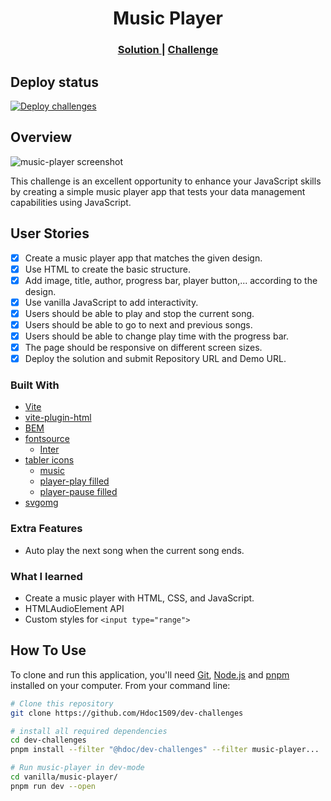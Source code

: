 <!-- markdownlint-disable MD033 -->
<h1 align="center">Music Player</h1>

<div align="center">
  <h3>
    <a href="https://hdoc1509.github.io/dev-challenges/music-player/">
      Solution
    </a>
    <span> | </span>
    <a href="https://devchallenges.io/challenge/music-player">
      Challenge
    </a>
  </h3>
</div>

## Deploy status

[![Deploy challenges][deploy]](https://github.com/Hdoc1509/dev-challenges/actions/workflows/deploy.yml)

## Overview

![music-player screenshot](https://github.com/user-attachments/assets/74c496fc-dc78-4fbf-8982-6505ee0ed55f)

This challenge is an excellent opportunity to enhance your JavaScript skills by
creating a simple music player app that tests your data management capabilities
using JavaScript.

## User Stories

- [x] Create a music player app that matches the given design.
- [x] Use HTML to create the basic structure.
- [x] Add image, title, author, progress bar, player button,... according to the
      design.
- [x] Use vanilla JavaScript to add interactivity.
- [x] Users should be able to play and stop the current song.
- [x] Users should be able to go to next and previous songs.
- [x] Users should be able to change play time with the progress bar.
- [x] The page should be responsive on different screen sizes.
- [x] Deploy the solution and submit Repository URL and Demo URL.

### Built With

- [Vite](https://vitejs.dev/)
- [vite-plugin-html](https://github.com/vbenjs/vite-plugin-html)
- [BEM](https://getbem.com/)
- [fontsource](https://fontsource.org/)
  - [Inter](https://fontsource.org/fonts/inter)
- [tabler icons](https://tabler.io/icons)
  - [music](https://tabler.io/icons/icon/music)
  - [player-play filled](https://tabler.io/icons/icon/player-play)
  - [player-pause filled](https://tabler.io/icons/icon/player-pause)
- [svgomg](https://svgomg.net/)

### Extra Features

- Auto play the next song when the current song ends.

### What I learned

- Create a music player with HTML, CSS, and JavaScript.
- HTMLAudioElement API
- Custom styles for `<input type="range">`

## How To Use

To clone and run this application, you'll need [Git](https://git-scm.com),
[Node.js](https://nodejs.org/en/download/) and
[pnpm](https://pnpm.io/installation) installed on your computer. From your
command line:

```bash
# Clone this repository
git clone https://github.com/Hdoc1509/dev-challenges

# install all required dependencies
cd dev-challenges
pnpm install --filter "@hdoc/dev-challenges" --filter music-player...

# Run music-player in dev-mode
cd vanilla/music-player/
pnpm run dev --open
```

[deploy]: https://github.com/Hdoc1509/dev-challenges/actions/workflows/deploy.yml/badge.svg
